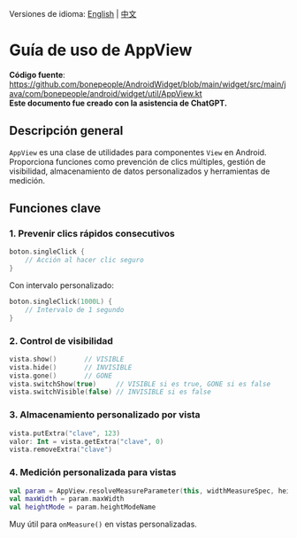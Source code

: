 Versiones de idioma: [English](./README.md) | [中文](./README.zh-CN.md)

# Guía de uso de AppView

**Código fuente**: https://github.com/bonepeople/AndroidWidget/blob/main/widget/src/main/java/com/bonepeople/android/widget/util/AppView.kt  
**Este documento fue creado con la asistencia de ChatGPT.**

## Descripción general

`AppView` es una clase de utilidades para componentes `View` en Android.  
Proporciona funciones como prevención de clics múltiples, gestión de visibilidad, almacenamiento de datos personalizados y herramientas de medición.

## Funciones clave

### 1. Prevenir clics rápidos consecutivos

```kotlin
boton.singleClick {
    // Acción al hacer clic seguro
}
```

Con intervalo personalizado:

```kotlin
boton.singleClick(1000L) {
    // Intervalo de 1 segundo
}
```

### 2. Control de visibilidad

```kotlin
vista.show()       // VISIBLE
vista.hide()       // INVISIBLE
vista.gone()       // GONE
vista.switchShow(true)     // VISIBLE si es true, GONE si es false
vista.switchVisible(false) // INVISIBLE si es false
```

### 3. Almacenamiento personalizado por vista

```kotlin
vista.putExtra("clave", 123)
valor: Int = vista.getExtra("clave", 0)
vista.removeExtra("clave")
```

### 4. Medición personalizada para vistas

```kotlin
val param = AppView.resolveMeasureParameter(this, widthMeasureSpec, heightMeasureSpec)
val maxWidth = param.maxWidth
val heightMode = param.heightModeName
```

Muy útil para `onMeasure()` en vistas personalizadas.